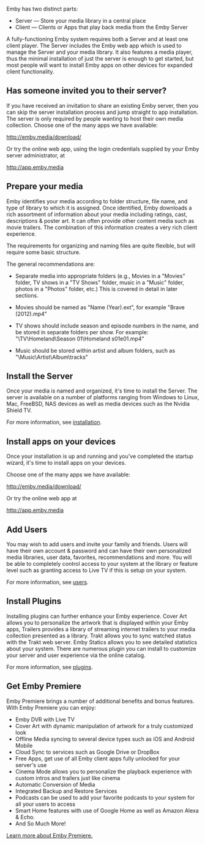Emby has two distinct parts:

* Server — Store your media library in a central place
* Client — Clients or Apps that play back media from the Emby Server

A fully-functioning Emby system requires both a Server and at least one client player. The Server includes the Emby web app which is used to manage the Server and your media library. It also features a media player, thus the minimal installation of just the server is enough to get started, but most people will want to install Emby apps on other devices for expanded client functionality.

## Has someone invited you to their server?

If you have received an invitation to share an existing Emby server, then you can skip the server installation process and jump straight to app installation. The server is only required by people wanting to host their own media collection. Choose one of the many apps we have available:

http://emby.media/download/

Or try the online web app, using the login credentials supplied by your Emby server administrator, at

http://app.emby.media

## Prepare your media

Emby identifies your media according to folder structure, file name, and type of library to which it is assigned. Once identified, Emby downloads a rich assortment of information about your media including ratings, cast, descriptions & poster art. It can often provide other content media such as movie trailers. The combination of this information creates a very rich client experience.

The requirements for organizing and naming files are quite flexible, but will require some basic structure.

The general recommendations are:

* Separate media into appropriate folders (e.g., Movies in a "Movies" folder, TV shows in a "TV Shows" folder, music in a "Music" folder, photos in a "Photos" folder, etc.) This is covered in detail in later sections.

* Movies should be named as "Name (Year).ext", for example "Brave (2012).mp4"

* TV shows should include season and episode numbers in the name, and be stored in separate folders per show. For example: "\TV\Homeland\Season 01\Homeland s01e01.mp4"

* Music should be stored within artist and album folders, such as "\Music\Artist\Album\tracks"

## Install the Server
Once your media is named and organized, it's time to install the Server. The server is available on a number of platforms ranging from Windows to Linux, Mac, FreeBSD, NAS devices as well as media devices such as the Nvidia Shield TV.

For  more information, see [installation](Installation).

## Install apps on your devices

Once your installation is up and running and you've completed the startup wizard, it's time to install apps on your devices.

Choose one of the many apps we have available:

http://emby.media/download/

Or try the online web app at

http://app.emby.media

## Add Users

You may wish to add users and invite your family and friends. Users will have their own account & password and can have their own personalized media libraries, user data, favorites, recommendations and more. You will be able to completely control access to your system at the library or feature level such as granting access to Live TV if this is setup on your system.

For more information, see [users](Users).

## Install Plugins

Installing plugins can further enhance your Emby experience. Cover Art allows you to personalize the artwork that is displayed within your Emby apps, Trailers provides a library of streaming internet trailers to your media collection presented as a library. Trakt allows you to sync watched status with the Trakt web server. Emby Statics allows you to see detailed statistics about your system. There are numerous plugin you can install to customize your server and user experience via the online catalog.

For more information, see [plugins](Plugins).

## Get Emby Premiere

Emby Premiere brings a number of additional benefits and bonus features. With Emby Premiere you can enjoy:

* Emby DVR with Live TV
* Cover Art with dynamic manipulation of artwork for a truly customized look
* Offline Media syncing to several device types such as iOS and Android Mobile
* Cloud Sync to services such as Google Drive or DropBox
* Free Apps, get use of all Emby client apps fully unlocked for your server's use
* Cinema Mode allows you to personalize the playback experience with custom intros and trailers just like cinema
* Automatic Conversion of Media
* Integrated Backup and Restore Services
* Podcasts can be used to add your favorite podcasts to your system for all your users to access
* Smart Home features with use of Google Home as well as Amazon Alexa & Echo.
* And So Much More!

[Learn more about Emby Premiere.](http://emby.media/donate)